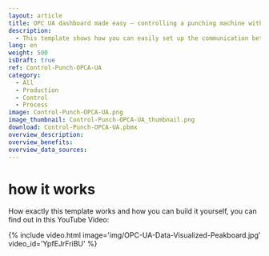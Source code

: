 ```yaml
---
layout: article
title: OPC UA dashboard made easy – controlling a punching machine with OPC UA
description: 
  - This template shows how you can easily set up the communication between Peakboard and a punch using OPC UA. It provides you and your staff with important real-time information about the current production order, so you can keep track of order data such as completed and open quantities, the target/actual comparison and the progress, displayed as an understandable loading bar. Our visualization software, the Peakboard Designer, is particularly user-friendly and the high degree of individualization of the dashboards allows almost any representation of your machine data. Download the template and customize your dashboard according to your needs.
lang: en
weight: 500
isDraft: true
ref: Control-Punch-OPCA-UA
category:
  - All
  - Production
  - Control
  - Process
image: Control-Punch-OPCA-UA.png
image_thumbnail: Control-Punch-OPCA-UA_thumbnail.png
download: Control-Punch-OPCA-UA.pbmx
overview_description:
overview_benefits:
overview_data_sources:
---
```


# how it works
How exactly this template works and how you can build it yourself, you can find out in this YouTube Video:

{% include video.html image='img/OPC-UA-Data-Visualized-Peakboard.jpg' video_id='YpfEJrFriBU' %}
